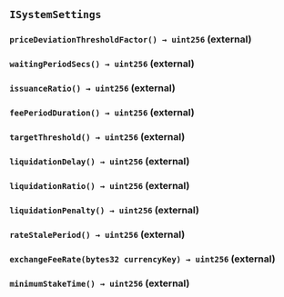 ## `ISystemSettings`

### `priceDeviationThresholdFactor() → uint256` (external)

### `waitingPeriodSecs() → uint256` (external)

### `issuanceRatio() → uint256` (external)

### `feePeriodDuration() → uint256` (external)

### `targetThreshold() → uint256` (external)

### `liquidationDelay() → uint256` (external)

### `liquidationRatio() → uint256` (external)

### `liquidationPenalty() → uint256` (external)

### `rateStalePeriod() → uint256` (external)

### `exchangeFeeRate(bytes32 currencyKey) → uint256` (external)

### `minimumStakeTime() → uint256` (external)

